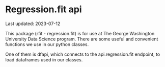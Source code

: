 # Regression.fit api

Last updated: 2023-07-12

This package (rfit - regression.fit) is for use at The George Washington University Data Science program. There are some useful and convenient functions we use in our python classes. 

One of them is dfapi, which connects to the api.regression.fit endpoint, to load dataframes used in our classes.
